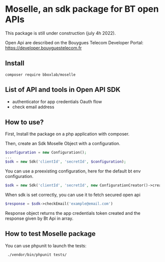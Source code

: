 # Moselle, an sdk package for BT open APIs

This package is still under construction (july 4h 2022).

Open Api are described on the Bouygues Telecom Developer Portal: https://developer.bouyguestelecom.fr

## Install

```
composer require bboxlab/moselle
```

## List of API and tools in Open API SDK

- authenticator for app credentials Oauth flow
- check email address

## How to use?

First, Install the package on a php application with composer.

Then, create an Sdk Moselle Object with a configuration.

```php
$configuration = new Configuration();
...
$sdk = new Sdk('clientId', 'secretId', $configuration);

```

You can use a preexisting configuration, here for the default bt env configuration.

```php
$sdk = new Sdk('clientId', 'secretId', new ConfigurationCreator()->createApConfig());
```

When sdk is set correctly, you can use it to fetch secured open api

```php
$response = $sdk->checkEmail('example@email.com')
```

Response object returns the app credentials token created and the response given by Bt Api in array. 

## How to test Moselle package

You can use phpunit to launch the tests:

```bash
 ./vendor/bin/phpunit tests/
```

